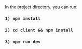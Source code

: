 
In the project directory, you can run:
### `1) npm install`
### `2) cd client && npm install`
### `3) npm run dev`
